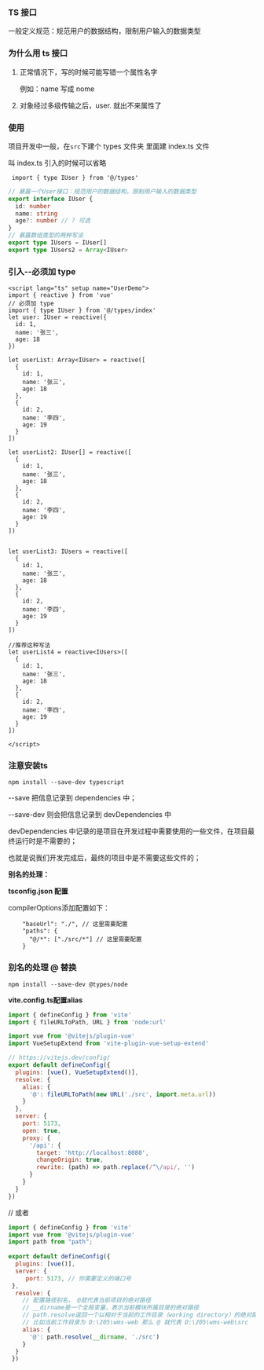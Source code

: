 ### TS 接口

一般定义规范：规范用户的数据结构，限制用户输入的数据类型



### 为什么用 ts 接口

1. 正常情况下，写的时候可能写错一个属性名字

   例如：name 写成 nome

2. 对象经过多级传输之后，user.  就出不来属性了



### 使用

项目开发中一般，在`src`下建个 types 文件夹 里面建 index.ts 文件

叫 index.ts  引入的时候可以省略

```
 import { type IUser } from '@/types'
```



```ts
// 暴露一个User接口：规范用户的数据结构，限制用户输入的数据类型
export interface IUser {
  id: number
  name: string
  age?: number // ? 可选
}
// 暴露数组类型的两种写法
export type IUsers = IUser[]
export type IUsers2 = Array<IUser>

```



### 引入--必须加 type

```vue
<script lang="ts" setup name="UserDemo">
import { reactive } from 'vue'
// 必须加 type
import { type IUser } from '@/types/index'
let user: IUser = reactive({
  id: 1,
  name: '张三',
  age: 18
})

let userList: Array<IUser> = reactive([
  {
    id: 1,
    name: '张三',
    age: 18
  },
  {
    id: 2,
    name: '李四',
    age: 19
  }
])

let userList2: IUser[] = reactive([
  {
    id: 1,
    name: '张三',
    age: 18
  },
  {
    id: 2,
    name: '李四',
    age: 19
  }
])


let userList3: IUsers = reactive([
  {
    id: 1,
    name: '张三',
    age: 18
  },
  {
    id: 2,
    name: '李四',
    age: 19
  }
])

//推荐这种写法    
let userList4 = reactive<IUsers>([
  {
    id: 1,
    name: '张三',
    age: 18
  },
  {
    id: 2,
    name: '李四',
    age: 19
  }
])
    
</script>
```





### 注意安装ts 

```shell
npm install --save-dev typescript 
```



--save 把信息记录到 dependencies  中；

--save-dev 则会把信息记录到 devDependencies 中

devDependencies 中记录的是项目在开发过程中需要使用的一些文件，在项目最终运行时是不需要的；

也就是说我们开发完成后，最终的项目中是不需要这些文件的；

**别名的处理：**

**tsconfig.json 配置**

compilerOptions添加配置如下：

```
	"baseUrl": "./", // 这里需要配置
    "paths": {
      "@/*": ["./src/*"] // 这里需要配置
    }
```



### 别名的处理 @ 替换

```shell
npm install --save-dev @types/node
```

**vite.config.ts配置alias**

```js
import { defineConfig } from 'vite'
import { fileURLToPath, URL } from 'node:url'

import vue from '@vitejs/plugin-vue'
import VueSetupExtend from 'vite-plugin-vue-setup-extend'

// https://vitejs.dev/config/
export default defineConfig({
  plugins: [vue(), VueSetupExtend()],
  resolve: {
    alias: {
      '@': fileURLToPath(new URL('./src', import.meta.url))
    }
  },
  server: {
    port: 5173,
    open: true,
    proxy: {
      '/api': {
        target: 'http://localhost:8080',
        changeOrigin: true,
        rewrite: (path) => path.replace(/^\/api/, '')
      }
    }
  }
})
```

// 或者

```js
import { defineConfig } from 'vite'
import vue from '@vitejs/plugin-vue'
import path from "path";
 
export default defineConfig({
  plugins: [vue()],
  server: {
     port: 5173, // 你需要定义的端口号
 },
  resolve: {
    // 配置路径别名， @就代表当前项目的绝对路径
    // __dirname是一个全局变量，表示当前模块所属目录的绝对路径
    // path.resolve返回一个以相对于当前的工作目录（working directory）的绝对路径,
    // 比如当前工作目录为 D:\205\wms-web 那么 @ 就代表 D:\205\wms-web\src
    alias: {
      '@': path.resolve(__dirname, './src')
    }
  }
 })
```



















